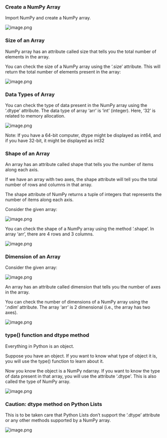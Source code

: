 ### Create a NumPy Array

Import NumPy and create a NumPy array.




![image.png](https://dphi-live.s3.amazonaws.com/media_uploads/image_d7f1fc45347e4253b985c00a12bbeabe.png)




### Size of an Array

NumPy array has an attribute called size that tells you the total number of elements in the array.

You can check the size of a NumPy array using the ‘.size’ attribute. This will return the total number of elements present in the array:

![image.png](https://dphi-live.s3.amazonaws.com/media_uploads/image_d1f961ba41a24af3ba878299dfb1089a.png)

### Data Types of Array

You can check the type of data present in the NumPy array using the ‘.dtype’ attribute. The data type of array ‘arr’ is ‘int’ (integer). Here, ‘32’ is related to memory allocation.


![image.png](https://dphi-live.s3.amazonaws.com/media_uploads/image_f5b98b95eb0244efa598e1f4ed4b9f94.png)

Note: If you have a 64-bit computer, dtype might be displayed as int64, and if you have 32-bit, it might be displayed as int32

### Shape of an Array

An array has an attribute called shape that tells you the number of items along each axis.

If we have an array with two axes, the shape attribute will tell you the total number of rows and columns in that array.

The shape attribute of NumPy returns a tuple of integers that represents the number of items along each axis.

Consider the given array:

![image.png](https://dphi-live.s3.amazonaws.com/media_uploads/image_530044a7272b4532939636c2d4703d40.png)

You can check the shape of a NumPy array using the method ‘.shape’. In array ‘arr’, there are 4 rows and 3 columns.



![image.png](https://dphi-live.s3.amazonaws.com/media_uploads/image_c3567d70ab164e8c8e33a8a9f51820b1.png)



### Dimension of an Array

Consider the given array: 


![image.png](https://dphi-live.s3.amazonaws.com/media_uploads/image_6b54bac4a846482d9c4e3bcd51317871.png)


An array has an attribute called dimension that tells you the number of axes in the array.

You can check the number of dimensions of a NumPy array using the ‘.ndim’ attribute. The array ‘arr’ is 2 dimensional (i.e., the array has two axes).

![image.png](https://dphi-live.s3.amazonaws.com/media_uploads/image_2bbc30f7e1b44b4f8083f3bd6833c82a.png)

### type() function and dtype method

Everything in Python is an object.

Suppose you have an object. If you want to know what type of object it is, you will use the type() function to learn about it.

Now you know the object is a NumPy ndarray. If you want to know the type of data present in that array, you will use the attribute ‘.dtype’. This is also called the type of NumPy array.

![image.png](https://dphi-live.s3.amazonaws.com/media_uploads/image_005ee3200e284fae8771eef7ece07edc.png)

### Caution: dtype method on Python Lists

This is to be taken care that Python Lists don’t support the ‘.dtype’ attribute or any other methods supported by a NumPy array.

![image.png](https://dphi-live.s3.amazonaws.com/media_uploads/image_15bb7755796640a987bee8429fed7326.png)